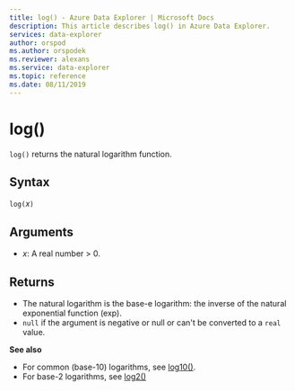 ```yaml
---
title: log() - Azure Data Explorer | Microsoft Docs
description: This article describes log() in Azure Data Explorer.
services: data-explorer
author: orspod
ms.author: orspodek
ms.reviewer: alexans
ms.service: data-explorer
ms.topic: reference
ms.date: 08/11/2019
---
```

# log()

`log()` returns the natural logarithm function.  

## Syntax

`log(`*x*`)`

## Arguments

* *x*: A real number > 0.

## Returns

* The natural logarithm is the base-e logarithm: the inverse of the natural exponential function (exp).
* `null` if the argument is negative or null or can't be converted to a `real` value. 

**See also**

* For common (base-10) logarithms, see [log10()](log10-function.md).
* For base-2 logarithms, see [log2()](log2-function.md)